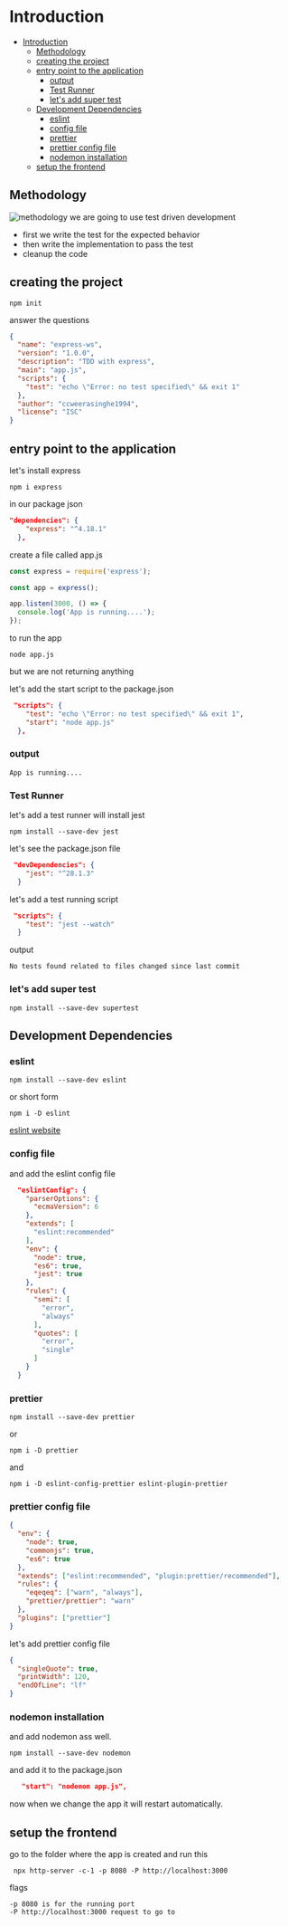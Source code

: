# Introduction

- [Introduction](#introduction)
  - [Methodology](#methodology)
  - [creating the project](#creating-the-project)
  - [entry point to the application](#entry-point-to-the-application)
    - [output](#output)
    - [Test Runner](#test-runner)
    - [let's add super test](#lets-add-super-test)
  - [Development Dependencies](#development-dependencies)
    - [eslint](#eslint)
    - [config file](#config-file)
    - [prettier](#prettier)
    - [prettier config file](#prettier-config-file)
    - [nodemon installation](#nodemon-installation)
  - [setup the frontend](#setup-the-frontend)

## Methodology

![methodology](../img/1.png)
we are going to use test driven development

- first we write the test for the expected behavior
- then write the implementation to pass the test
- cleanup the code

## creating the project

```shell
npm init
```

answer the questions

```json
{
  "name": "express-ws",
  "version": "1.0.0",
  "description": "TDD with express",
  "main": "app.js",
  "scripts": {
    "test": "echo \"Error: no test specified\" && exit 1"
  },
  "author": "ccweerasinghe1994",
  "license": "ISC"
}
```

## entry point to the application

let's install express

```shell
npm i express
```

in our package json

```json
"dependencies": {
    "express": "^4.18.1"
  },
```

create a file called app.js

```js
const express = require('express');

const app = express();

app.listen(3000, () => {
  console.log('App is running....');
});
```

to run the app

```shell
node app.js
```

but we are not returning anything

let's add the start script to the package.json

```json
 "scripts": {
    "test": "echo \"Error: no test specified\" && exit 1",
    "start": "node app.js"
  },
```

### output

```shell
App is running....
```

### Test Runner

let's add a test runner
will install jest

```shell
npm install --save-dev jest
```

let's see the package.json file

```json
 "devDependencies": {
    "jest": "^28.1.3"
  }
```

let's add a test running script

```json
 "scripts": {
    "test": "jest --watch"
  }
```

output

```shell
No tests found related to files changed since last commit
```

### let's add super test

```shell
npm install --save-dev supertest
```

## Development Dependencies

### eslint

```shell
npm install --save-dev eslint
```

or short form

```shell
npm i -D eslint
```

[eslint website](https://eslint.org/docs/latest/user-guide/getting-started)

### config file

and add the eslint config file

```json
  "eslintConfig": {
    "parserOptions": {
      "ecmaVersion": 6
    },
    "extends": [
      "eslint:recommended"
    ],
    "env": {
      "node": true,
      "es6": true,
      "jest": true
    },
    "rules": {
      "semi": [
        "error",
        "always"
      ],
      "quotes": [
        "error",
        "single"
      ]
    }
  }
```

### prettier

```shell
npm install --save-dev prettier
```

or

```shell
npm i -D prettier
```

and

```shell
npm i -D eslint-config-prettier eslint-plugin-prettier
```

### prettier config file

```json
{
  "env": {
    "node": true,
    "commonjs": true,
    "es6": true
  },
  "extends": ["eslint:recommended", "plugin:prettier/recommended"],
  "rules": {
    "eqeqeq": ["warn", "always"],
    "prettier/prettier": "warn"
  },
  "plugins": ["prettier"]
}
```

let's add prettier config file

```json
{
  "singleQuote": true,
  "printWidth": 120,
  "endOfLine": "lf"
}
```

### nodemon installation

and add nodemon ass well.

```shell
npm install --save-dev nodemon
```

and add it to the package.json

```json
   "start": "nodemon app.js",
```

now when we change the app it will restart automatically.

## setup the frontend

go to the folder where the app is created
and run this

```shell
 npx http-server -c-1 -p 8080 -P http://localhost:3000
```

flags

```-c-1 no cashing the static files
-p 8080 is for the running port
-P http://localhost:3000 request to go to
```
